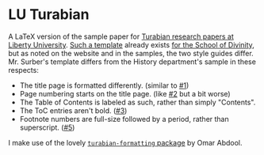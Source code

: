 LU Turabian
===========

A LaTeX version of the sample paper for [Turabian research papers at Liberty
University][guide]. [Such a template][template] already exists [for the School
of Divinity][divinity], but as noted on the website and in the samples, the two
style guides differ. Mr. Surber's template differs from the History department's
sample in these respects:

- The title page is formatted differently. (similar to [#1][i1])
- Page numbering starts on the title page. (like [#2][i2] but a bit worse)
- The Table of Contents is labeled as such, rather than simply "Contents".
- The ToC entries aren't bold. ([#3][i3])
- Footnote numbers are full-size followed by a period, rather than superscript.
  ([#5][i5])

I make use of the lovely [`turabian-formatting` package][package] by Omar
Abdool.

[divinity]: https://www.liberty.edu/divinity/index.cfm?PID=28160
[guide]: https://www.liberty.edu/academics/casas/academicsuccess/index.cfm?PID=11954
[i1]: https://github.com/samestep/lu-turabian/issues/1
[i2]: https://github.com/samestep/lu-turabian/issues/2
[i3]: https://github.com/samestep/lu-turabian/issues/3
[i5]: https://github.com/samestep/lu-turabian/issues/5
[package]: https://ctan.org/pkg/turabian-formatting
[template]: https://www.overleaf.com/latex/templates/lu-turabian-latex-template-with-user-guide/dpdyjndnjkgy
